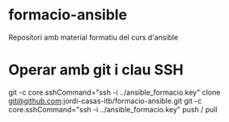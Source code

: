 # formacio-ansible
Repositori amb material formatiu del curs d'ansible

# Operar amb git i clau SSH
git -c core.sshCommand="ssh -i ../ansible_formacio.key"  clone git@github.com:jordi-casas-itb/formacio-ansible.git 
git -c core.sshCommand="ssh -i ../ansible_formacio.key" push / pull
